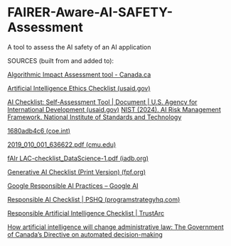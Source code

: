 # FAIRER-Aware-AI-SAFETY-Assessment

A tool to assess the AI safety of an AI application

SOURCES (built from and added to):

[Algorithmic Impact Assessment tool - Canada.ca](https://www.canada.ca/en/government/system/digital-government/digital-government-innovations/responsible-use-ai/algorithmic-impact-assessment.html)

<a href="https://www.usaid.gov/sites/default/files/2023-12/USAID Artificial Intelligence Ethics Checklist.pdf" target="_blank">Artificial Intelligence Ethics Checklist (usaid.gov) </a>

[AI Checklist: Self-Assessment Tool | Document | U.S. Agency for International Development (usaid.gov)](https://www.usaid.gov/digital-development/ai-checklist)
[NIST (2024). AI Risk Management Framework. National Institute of Standards and Technology](https://www.nist.gov/itl/ai-risk-management-framework)

[1680adb4c6 (coe.int)](https://rm.coe.int/cdmsi-2023-014-guidelines-on-the-responsible-implementation-of-artific/1680adb4c6)

[2019_010_001_636622.pdf (cmu.edu)](https://insights.sei.cmu.edu/documents/2562/2019_010_001_636622.pdf)

[fAIr LAC-checklist_DataScience-1.pdf (iadb.org)](https://fairlac.iadb.org/sites/default/files/2022-10/fAIr%20LAC-checklist_DataScience-1.pdf)

[Generative AI Checklist (Print Version) (fpf.org)](https://fpf.org/wp-content/uploads/2023/07/Generative-AI-Checklist.pdf)

[Google Responsible AI Practices – Google AI](https://ai.google/responsibility/responsible-ai-practices/)

[Responsible AI Checklist | PSHQ (programstrategyhq.com)](https://www.programstrategyhq.com/post/responsible-ai-checklist-pshq)

[Responsible Artificial Intelligence Checklist | TrustArc](https://trustarc.com/resource/responsible-ai-checklist/)

[How artificial intelligence will change administrative law: The Government of Canada’s Directive on ‎automated decision-making](https://www.dlapiper.com/en-ca/insights/publications/2023/05/how-artificial-intelligence-will-change-administrative-law-in-canada)


